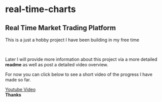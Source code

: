 # real-time-charts
<h2>Real Time Market Trading Platform </h2>
<p>This is a just a hobby project I have been building in my free time</p>
<br>

<p>Later I will provide more information about this project via a more detailed <strong>readme</strong> as well as post a detailed video overview.</p>
<p>For now you can click below to see a short video of the progress I have made so far.</p>
<a href="https://youtu.be/lE2TMC8UwGQ"  target="_blank">Youtube Video</a>


<br>
<strong>Thanks</strong>

